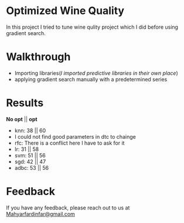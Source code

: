 # Optimized Wine Quality

In this project I tried to tune wine qulity project which I did before using gradient search.

# Walkthrough

- Importing libraries(*I imported predictive libraries in their own place*)
- applying gradient search manually with a predetermined series

# Results
**No opt** || **opt**

- knn: 38 || 60
- I could not find good parameters in dtc to chainge
- rfc: There is a conflict here I have to ask for it
- lr: 31 || 58
- svm: 51 || 56
- sgd: 42 || 47
- adbc: 53 || 56

# Feedback

If you have any feedback, please reach out to us at Mahyarfardinfar@gmail.com
